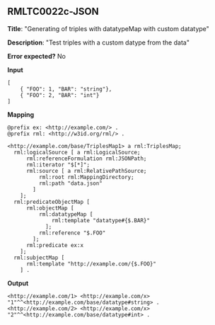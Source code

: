 ## RMLTC0022c-JSON

**Title**: "Generating of triples with datatypeMap with custom datatype"

**Description**: "Test triples with a custom datype from the data"

**Error expected?** No

**Input**
```
[
	{ "FOO": 1, "BAR": "string"},
	{ "FOO": 2, "BAR": "int"}
]

```

**Mapping**
```
@prefix ex: <http://example.com/> .
@prefix rml: <http://w3id.org/rml/> .

<http://example.com/base/TriplesMap1> a rml:TriplesMap;
  rml:logicalSource [ a rml:LogicalSource;
      rml:referenceFormulation rml:JSONPath;
      rml:iterator "$[*]";
      rml:source [ a rml:RelativePathSource;
          rml:root rml:MappingDirectory;
          rml:path "data.json"
        ]
    ];
  rml:predicateObjectMap [
      rml:objectMap [
          rml:datatypeMap [
              rml:template "datatype#{$.BAR}"
            ];
          rml:reference "$.FOO"
        ];
      rml:predicate ex:x
    ];
  rml:subjectMap [
      rml:template "http://example.com/{$.FOO}"
    ] .

```

**Output**
```
<http://example.com/1> <http://example.com/x> "1"^^<http://example.com/base/datatype#string> .
<http://example.com/2> <http://example.com/x> "2"^^<http://example.com/base/datatype#int> .

```

